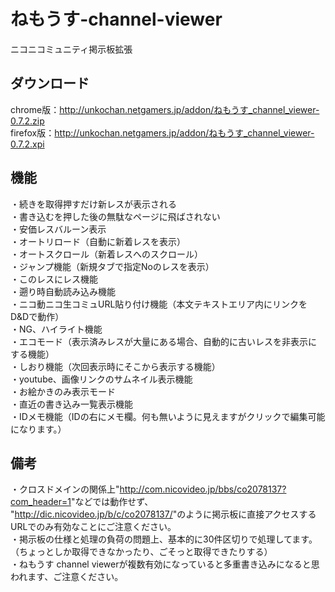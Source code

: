 # ねもうす-channel-viewer
ニコニコミュニティ掲示板拡張

## ダウンロード
chrome版：http://unkochan.netgamers.jp/addon/ねもうす_channel_viewer-0.7.2.zip  
firefox版：http://unkochan.netgamers.jp/addon/ねもうす_channel_viewer-0.7.2.xpi

## 機能  
・続きを取得押すだけ新レスが表示される  
・書き込むを押した後の無駄なページに飛ばされない  
・安価レスバルーン表示  
・オートリロード（自動に新着レスを表示）  
・オートスクロール（新着レスへのスクロール）  
・ジャンプ機能（新規タブで指定Noのレスを表示）  
・このレスにレス機能  
・遡り時自動読み込み機能  
・ニコ動ニコ生コミュURL貼り付け機能（本文テキストエリア内にリンクをD&Dで動作）  
・NG、ハイライト機能  
・エコモード（表示済みレスが大量にある場合、自動的に古いレスを非表示にする機能）  
・しおり機能（次回表示時にそこから表示する機能）  
・youtube、画像リンクのサムネイル表示機能  
・お絵かきのみ表示モード  
・直近の書き込み一覧表示機能  
・IDメモ機能（IDの右にメモ欄。何も無いように見えますがクリックで編集可能になります。）  

## 備考
・クロスドメインの関係上"<http://com.nicovideo.jp/bbs/co2078137?com_header=1>"などでは動作せず、  
"<http://dic.nicovideo.jp/b/c/co2078137/>"のように掲示板に直接アクセスするURLでのみ有効なことにご注意ください。  
・掲示板の仕様と処理の負荷の問題上、基本的に30件区切りで処理してます。  
（ちょっとしか取得できなかったり、ごそっと取得できたりする）  
・ねもうす channel viewerが複数有効になっていると多重書き込みになると思われます、ご注意ください。

